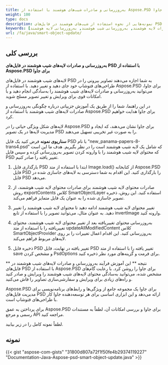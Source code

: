 ```yaml
---
title: به‌روزرسانی و صادرات شیب‌های هوشمند با استفاده از Aspose.PSD برای جاوا
weight: 100
type: docs
description: نمونه‌هایی از نحوه استفاده از شیب‌های هوشمند در فایل‌های PSD
keywords: [شیب هوشمند, لایه هوشمند, صادرات شیب هوشمند, صادرات لایه هوشمند, به‌روزرسانی شیب هوشمند, به‌روزرسانی لایه هوشمند, api psd, جاوا, نمونه کد]
url: /fa/java/smart-object-update/
---
```


## **بررسی کلی**

**به‌روزرسانی و صادرات لایه‌های شیب هوشمند در فایل‌های PSD با استفاده از Aspose.PSD برای جاوا**

لایه‌های شیب هوشمند در فایل‌های PSD به شما اجازه می‌دهند تصاویر بیرونی را در طراحی‌های فتوشاپ خود جای دهید و تغییر دهید. با استفاده از Aspose.PSD برای جاوا، می‌توانید به‌روزرسانی و صادرات لایه‌های شیب هوشمند را به‌سادگی انجام دهید و با امکانات قوی برای ویرایش و تغییر تصویر مسلح شوید.

در این راهنما، شما را از طریق یک آموزش جزییاتی درباره چگونگی به‌روزرسانی و صادرات لایه‌های شیب هوشمند با استفاده از Aspose.PSD برای جاوا هدایت خواهیم کرد.

لایه‌های شکل ویژگی حیاتی را در Aspose.PSD برای جاوا نشان می‌دهند، که ایجاد و مدیریت لایه‌ها در یک تصویر PSD را به صورت غیر تخریبی تسهیل می‌دهند.

**سناریوی نمونه**
فرض کنید یک فایل PSD با نام "new_panama-papers-8-trans4.psd" که شامل یک لایه شیب هوشمند است را در نظر بگیریم. هدف ما این است که محتوای لایه شیب هوشمند را با وارونه کردن تصویر به‌روزرسانی کرده و سپس فایل PSD تغییر یافته را صادر کنیم.

1. بارگذاری فایل PSD
ابتدا با استفاده از متد Image.load() از کتابخانه Aspose.PSD فایل PSD را بارگذاری کنید. این اقدام به شما دسترسی به لایه‌های جاسازی شده در فایل PSD می‌دهد.

2. صادرات محتوای لایه شیب هوشمند
برای صادرات محتوای لایه شیب هوشمند، از روش exportContents کلاس SmartObjectLayer استفاده کنید. این روش، ذخیره تصویر جاسازی شده را به عنوان یک فایل متمایز فراهم می‌کند.

3. تغییر محتوای لایه شیب هوشمند
ادامه دهید تا محتوای لایه شیب هوشمند را تغییر دهید. به عنوان مثال، می‌توانید تصویر را با استفاده از تابع invertImage وارونه کنید.

4. به‌روزرسانی محتوای تغییر‌یافته
بعد از تغییر محتوای لایه شیب هوشمند، محتوای تغییریافته را با استفاده از متد updateAllModifiedContent کلاس SmartObjectProvider به‌روزرسانی کنید. این اقدام اعمال تغییرات را بر روی لایه‌های مربوط فراهم می‌کند.

5. ذخیره فایل PSD تغییر یافته
در نهایت، فایل PSD تغییر یافته را با استفاده از متد save و مشخص کردن PsdOptions برای فرمت و گزینه‌های مورد نظر ذخیره کنید.

** نتیجه **
این آموزش فرآیند به‌روزرسانی و صادرات لایه‌های شیب هوشمند در فایل‌های PSD با استفاده از Aspose.PSD برای جاوا را روشن کرد. با رعایت گام‌های مشخص شده، می‌توانید به‌سادگی محتوای لایه‌های شیب هوشمند را ویرایش و صادر کنید و راه‌های زیادی برای ویرایش و سفارشی‌سازی تصاویر را فاش می‌کنید.

Aspose.PSD برای جاوا یک مجموعه جامع از ویژگی‌ها و رابط‌های برنامه‌نویسی برای مدیریت فایل‌های PSD ارائه می‌دهد و این ابزاری اساسی برای هر توسعه‌دهنده جاوا کار با طراحی‌های فتوشاپ است.

برای پرداختن به عمق Aspose.PSD برای جاوا و بررسی امکانات آن، لطفاً به مستندات رسمی و مرجع API مراجعه کنید.

لطفاً نمونه کامل را در زیر بیابید.

## **نمونه**
{{< gist "aspose-com-gists" "31800d807a72f1f50fe4b29374119227" "Documentation-Java-Aspose-psd-smart-object-update.java" >}}

